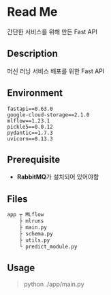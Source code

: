 # Read Me

간단한 서비스를 위해 만든 Fast API  
 
## Description
머신 러닝 서비스 배포를 위한 Fast API

## Environment
```
fastapi==0.63.0  
google-cloud-storage==2.1.0  
mlflow==1.23.1  
pickle5==0.0.12  
pydantic==1.7.3  
uvicorn==0.13.3 
```
## Prerequisite
- **RabbitMQ**가 설치되어 있어야함



## Files
``` python
app ┬ MLflow
    ├ mlruns
    ├ main.py
    ├ schema.py
    ├ utils.py
    └ predict_module.py
```

## Usage
> python ./app/main.py